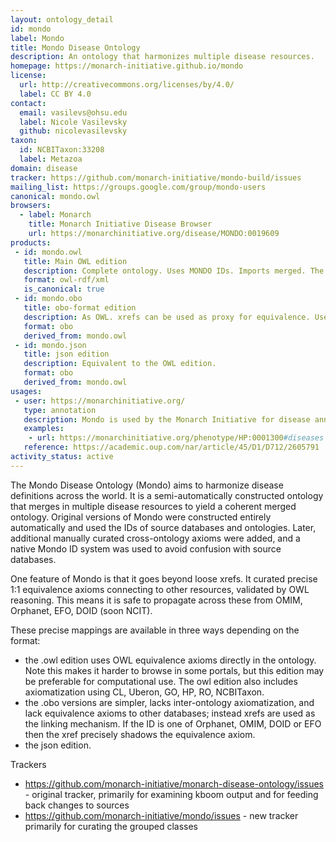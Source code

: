 ```yaml
---
layout: ontology_detail
id: mondo
label: Mondo
title: Mondo Disease Ontology
description: An ontology that harmonizes multiple disease resources.
homepage: https://monarch-initiative.github.io/mondo
license:
  url: http://creativecommons.org/licenses/by/4.0/
  label: CC BY 4.0
contact:
  email: vasilevs@ohsu.edu
  label: Nicole Vasilevsky
  github: nicolevasilevsky
taxon:
  id: NCBITaxon:33208
  label: Metazoa
domain: disease
tracker: https://github.com/monarch-initiative/mondo-build/issues
mailing_list: https://groups.google.com/group/mondo-users
canonical: mondo.owl
browsers:
  - label: Monarch
    title: Monarch Initiative Disease Browser
    url: https://monarchinitiative.org/disease/MONDO:0019609
products:
 - id: mondo.owl
   title: Main OWL edition
   description: Complete ontology. Uses MONDO IDs. Imports merged. The original mondo.owl without merged imports and with equivalence axioms can now be obtained from the release pages and is called mondo-with-equivalents.
   format: owl-rdf/xml
   is_canonical: true
 - id: mondo.obo
   title: obo-format edition
   description: As OWL. xrefs can be used as proxy for equivalence. Uses Mondo IDs.
   format: obo
   derived_from: mondo.owl
 - id: mondo.json
   title: json edition
   description: Equivalent to the OWL edition.
   format: obo
   derived_from: mondo.owl
usages:
 - user: https://monarchinitiative.org/
   type: annotation
   description: Mondo is used by the Monarch Initiative for disease annotations.
   examples:
    - url: https://monarchinitiative.org/phenotype/HP:0001300#diseases
   reference: https://academic.oup.com/nar/article/45/D1/D712/2605791
activity_status: active
---
```


The Mondo Disease Ontology (Mondo) aims to harmonize disease definitions across the world. It is a semi-automatically constructed ontology that merges in multiple disease resources to yield a coherent merged ontology. Original versions of Mondo were constructed entirely automatically and used the IDs of source databases and ontologies. Later, additional manually curated cross-ontology axioms were added, and a native Mondo ID system was used to avoid confusion with source databases.

One feature of Mondo is that it goes beyond loose xrefs. It curated precise 1:1 equivalence axioms connecting to other resources, validated by OWL reasoning. This means it is safe to propagate across these from OMIM, Orphanet, EFO, DOID (soon NCIT).

These precise mappings are available in three ways depending on the format:

 - the .owl edition uses OWL equivalence axioms directly in the ontology. Note this makes it harder to browse in some portals, but this edition may be preferable for computational use. The owl edition also includes axiomatization using CL, Uberon, GO, HP, RO, NCBITaxon.
 - the .obo versions are simpler, lacks inter-ontology axiomatization, and lack equivalence axioms to other databases; instead xrefs are used as the linking mechanism. If the ID is one of Orphanet, OMIM, DOID or EFO then the xref precisely shadows the equivalence axiom.
- the json edition.
  
Trackers

 - https://github.com/monarch-initiative/monarch-disease-ontology/issues - original tracker, primarily for examining kboom output and for feeding back changes to sources
 - https://github.com/monarch-initiative/mondo/issues - new tracker primarily for curating the grouped classes

